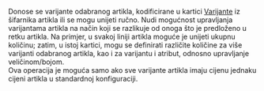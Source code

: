Donose se varijante odabranog artikla, kodificirane u kartici [Varijante](/docs/erp-home/registers/items/create-new-item) iz šifarnika artikla ili se mogu unijeti ručno.
Nudi mogućnost upravljanja varijantama artikla na način koji se razlikuje od onoga što je predloženo u retku artikla.
Na primjer, u svakoj liniji artikla moguće je unijeti ukupnu količinu; zatim, u istoj kartici, mogu se definirati različite količine za više varijanti odabranog artikla, kao i za varijantu i atribut, odnosno upravljanje veličinom/bojom.  
Ova operacija je moguća samo ako sve varijante artikla imaju cijenu jednaku cijeni artikla u standardnoj konfiguraciji.